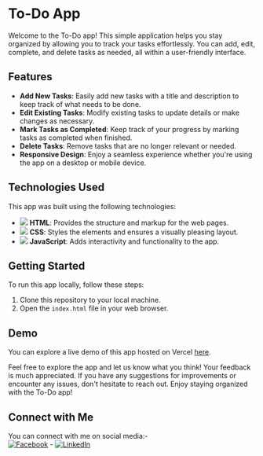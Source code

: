 # To-Do App

Welcome to the To-Do app! This simple application helps you stay organized by allowing you to track your tasks effortlessly. You can add, edit, complete, and delete tasks as needed, all within a user-friendly interface.

## Features

- **Add New Tasks**: Easily add new tasks with a title and description to keep track of what needs to be done.
- **Edit Existing Tasks**: Modify existing tasks to update details or make changes as necessary.
- **Mark Tasks as Completed**: Keep track of your progress by marking tasks as completed when finished.
- **Delete Tasks**: Remove tasks that are no longer relevant or needed.
- **Responsive Design**: Enjoy a seamless experience whether you're using the app on a desktop or mobile device.

## Technologies Used

This app was built using the following technologies:

- <img src="https://img.icons8.com/color/48/000000/html-5--v1.png"/> **HTML**: Provides the structure and markup for the web pages.
- <img src="https://img.icons8.com/color/48/000000/css3.png"/> **CSS**: Styles the elements and ensures a visually pleasing layout.
- <img src="https://img.icons8.com/color/48/000000/javascript--v1.png"/> **JavaScript**: Adds interactivity and functionality to the app.

## Getting Started

To run this app locally, follow these steps:

1. Clone this repository to your local machine.
2. Open the `index.html` file in your web browser.

## Demo

You can explore a live demo of this app hosted on Vercel [here](https://to-do-app-steel-nu.vercel.app/).

Feel free to explore the app and let us know what you think! Your feedback is much appreciated. If you have any suggestions for improvements or encounter any issues, don't hesitate to reach out. Enjoy staying organized with the To-Do app!

## Connect with Me
You can connect with me on social media:-         
[![Facebook](https://img.icons8.com/color/48/000000/facebook--v1.png)](https://www.facebook.com/alimbin.yeasin/)     - [![LinkedIn](https://img.icons8.com/color/48/000000/linkedin.png)](https://www.linkedin.com/in/alim-bin-yeasin/)

